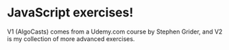 # JavaScript exercises! 

V1 (AlgoCasts) comes from a Udemy.com course by Stephen Grider, and V2 is my collection of more advanced exercises.
